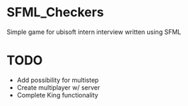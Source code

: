 # SFML_Checkers
Simple game for ubisoft intern interview written using SFML

# TODO
- Add possibility for multistep
- Create multiplayer w/ server
- Complete King functionality
